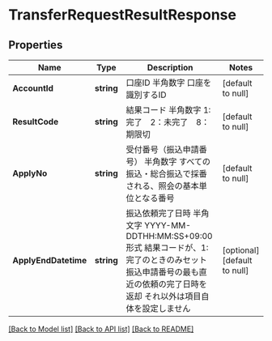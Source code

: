 # TransferRequestResultResponse

## Properties
Name | Type | Description | Notes
------------ | ------------- | ------------- | -------------
**AccountId** | **string** | 口座ID 半角数字 口座を識別するID  | [default to null]
**ResultCode** | **string** | 結果コード 半角数字 1:完了　2：未完了　8：期限切  | [default to null]
**ApplyNo** | **string** | 受付番号（振込申請番号） 半角数字 すべての振込・総合振込で採番される、照会の基本単位となる番号  | [default to null]
**ApplyEndDatetime** | **string** | 振込依頼完了日時 半角文字 YYYY-MM-DDTHH:MM:SS+09:00形式 結果コードが、1:完了のときのみセット 振込申請番号の最も直近の依頼の完了日時を返却 それ以外は項目自体を設定しません  | [optional] [default to null]

[[Back to Model list]](../README.md#documentation-for-models) [[Back to API list]](../README.md#documentation-for-api-endpoints) [[Back to README]](../README.md)


